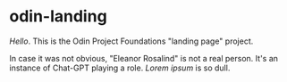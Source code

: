 # odin-landing

*Hello*. This is the Odin Project Foundations "landing page" project.

In case it was not obvious, "Eleanor Rosalind" is not a real person. It's an instance of Chat-GPT playing a role. *Lorem ipsum* is so dull.